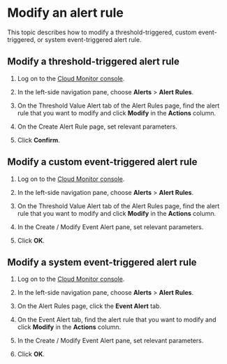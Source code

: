 # Modify an alert rule

This topic describes how to modify a threshold-triggered, custom event-triggered, or system event-triggered alert rule.

## Modify a threshold-triggered alert rule

1.  Log on to the [Cloud Monitor console](https://cms-intl.console.aliyun.com).

2.  In the left-side navigation pane, choose **Alerts** \> **Alert Rules**.

3.  On the Threshold Value Alert tab of the Alert Rules page, find the alert rule that you want to modify and click **Modify** in the **Actions** column.

4.  On the Create Alert Rule page, set relevant parameters.

5.  Click **Confirm**.


## Modify a custom event-triggered alert rule

1.  Log on to the [Cloud Monitor console](https://cms-intl.console.aliyun.com).

2.  In the left-side navigation pane, choose **Alerts** \> **Alert Rules**.

3.  On the Threshold Value Alert tab of the Alert Rules page, find the alert rule that you want to modify and click **Modify** in the **Actions** column.

4.  In the Create / Modify Event Alert pane, set relevant parameters.

5.  Click **OK**.


## Modify a system event-triggered alert rule

1.  Log on to the [Cloud Monitor console](https://cms-intl.console.aliyun.com).

2.  In the left-side navigation pane, choose **Alerts** \> **Alert Rules**.

3.  On the Alert Rules page, click the **Event Alert** tab.

4.  On the Event Alert tab, find the alert rule that you want to modify and click **Modify** in the **Actions** column.

5.  In the Create / Modify Event Alert pane, set relevant parameters.

6.  Click **OK**.


